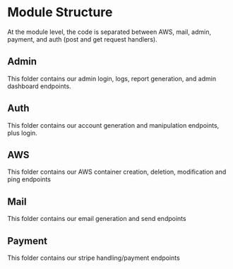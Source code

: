 # Module Structure

At the module level, the code is separated between AWS, mail, admin, payment, and auth (post and get request handlers).

## Admin

This folder contains our admin login, logs, report generation, and admin dashboard endpoints.

## Auth

This folder contains our account generation and manipulation endpoints, plus login.

## AWS

This folder contains our AWS container creation, deletion, modification and ping endpoints

## Mail

This folder contains our email generation and send endpoints

## Payment

This folder contains our stripe handling/payment endpoints
